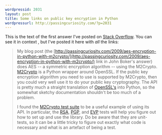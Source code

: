 ```yaml
--- 
wordpressid: 2031
layout: post
title: Some links on public key encryption in Python
wordpressurl: http://passingcuriosity.com/?p=2031
---
```

This is the text of the first answer I've posted on [Stack Overflow](http://stackoverflow.com). You can see it in context [](http://stackoverflow.com/questions/1320671/how-to-encrypt-a-string-using-the-key/#1480380), but I've posted it here with *all* the links:

> My blog post (the [http://passingcuriosity.com/2009/aes-encryption-in-python-with-m2crypto/](http://passingcuriosity.com/2009/aes-encryption-in-python-with-m2crypto/) link in John Boker's answer) does AES -- a symmetric encryption algorithm -- using the M2Crypto. [M2Crypto](http://chandlerproject.org/Projects/MeTooCrypto) is a Python wrapper around OpenSSL. If the public key encryption algorithm you need to use is supported by M2Crypto, then you could very well use it to do your public key cryptography. The API is pretty much a straight translation of [OpenSSL's](http://openssl.org/docs/crypto/crypto.html#OVERVIEW) into Python, so the somewhat sketchy documentation shouldn't be too much of a problem.
> 
> I found the [M2Crypto test suite](http://svn.osafoundation.org/m2crypto/trunk/tests/) to be a useful example of using its API. In particular, the [RSA](http://svn.osafoundation.org/m2crypto/trunk/tests/test_rsa.py), [PGP](http://svn.osafoundation.org/m2crypto/trunk/tests/test_pgp.py), and [EVP](http://svn.osafoundation.org/m2crypto/trunk/tests/test_evp.py) tests will help you figure out how to set up and use the library. Do be aware that they are unit-tests, so it can be a little tricky to figure out exactly what code is necessary and what is an artefact of being a test.
